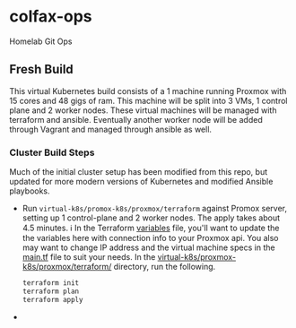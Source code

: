 # colfax-ops
Homelab Git Ops

## Fresh Build
This virtual Kubernetes build consists of a 1 machine running Proxmox with 15 cores and 48 gigs of
ram. This machine will be split into 3 VMs, 1 control plane and 2 worker nodes. These virtual
machines will be managed with terraform and ansible.
Eventually another worker node will be added through Vagrant and managed through ansible as well.

### Cluster Build Steps
Much of the initial cluster setup has been modified from this repo, but updated for more modern
versions of Kubernetes and modified Ansible playbooks.
 - Run `virtual-k8s/promox-k8s/proxmox/terraform` against Promox server, setting up 1 
   control-plane and 2 worker nodes. The apply takes about 4.5 minutes.
   ℹ️
    In the Terraform [variables](virtual-k8s/proxmox-k8s/proxmox/terraform/variables.tf) file, you'll want to update the the variables here with connection info to your Proxmox api.
    You also may want to change IP address and the virtual machine specs in the [main.tf](virtual-k8s/proxmox-k8s/proxmox/terraform/main.tf) file to suit your needs.
   In the [virtual-k8s/proxmox-k8s/proxmox/terraform/](virtual-k8s/proxmox-k8s/proxmox/terraform/) directory, run the following.
   ```bash
   terraform init
   terraform plan
   terraform apply
   ```
 - 